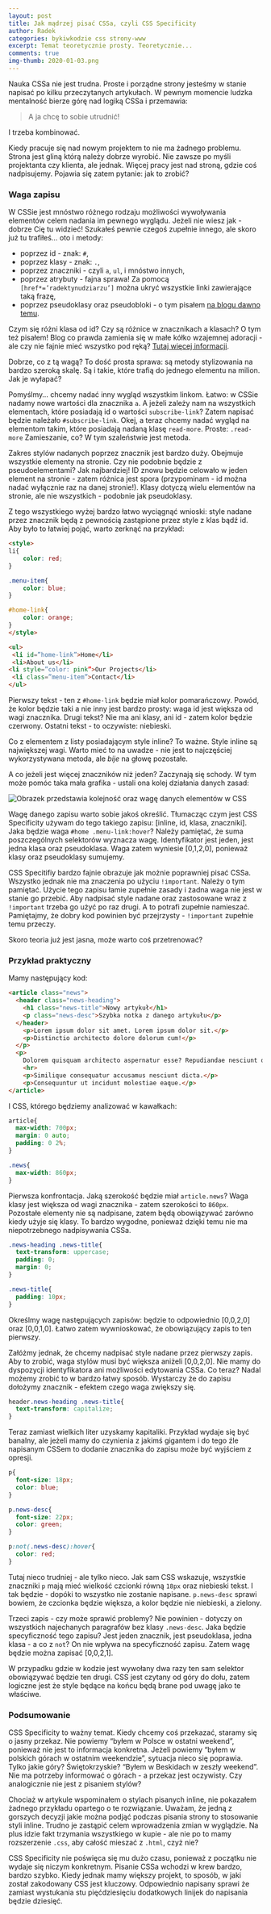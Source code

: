 ```yaml
---
layout: post
title: Jak mądrzej pisać CSSa, czyli CSS Specificity
author: Radek
categories: bykiwkodzie css strony-www
excerpt: Temat teoretycznie prosty. Teoretycznie...
comments: true
img-thumb: 2020-01-03.png
---
```


Nauka CSSa nie jest trudna. Proste i porządne strony jesteśmy w stanie napisać po kilku przeczytanych artykułach. W pewnym momencie ludzka mentalność bierze górę nad logiką CSSa i przemawia:

>A ja chcę to sobie utrudnić!

I trzeba kombinować.

Kiedy pracuje się nad nowym projektem to nie ma żadnego problemu. Strona jest gliną którą należy dobrze wyrobić. Nie zawsze po myśli projektanta czy klienta, ale jednak. Więcej pracy jest nad stroną, gdzie coś nadpisujemy. Pojawia się zatem pytanie: jak to zrobić?

### Waga zapisu

W CSSie jest mnóstwo różnego rodzaju możliwości wywoływania elementów celem nadania im pewnego wyglądu. Jeżeli nie wiesz jak - dobrze Cię tu widzieć! Szukałeś pewnie czegoś zupełnie innego, ale skoro już tu trafiłeś… oto i metody:

- poprzez id - znak: `#`,
- poprzez klasy - znak: `.`,
- poprzez znaczniki - czyli `a`, `ul`, i mnóstwo innych,
- poprzez atrybuty - fajna sprawa! Za pomocą `[href*=’radektynudziarzu’]` można ukryć wszystkie linki zawierające taką frazę,
- poprzez pseudoklasy oraz pseudobloki - o tym pisałem [na blogu dawno temu]({{site.baseurl}}/wpisy/pseudoklasy_oraz_pseudoelementy/).

Czym się różni klasa od id? Czy są różnice w znacznikach a klasach? O tym też pisałem! Blog co prawda zamienia się w małe kółko wzajemnej adoracji - ale czy nie fajnie mieć wszystko pod ręką? [Tutaj więcej informacji]({{site.baseurl}}/wpisy/klasa_id_tag/).

Dobrze, co z tą wagą? To dość prosta sprawa: są metody stylizowania na bardzo szeroką skalę. Są i takie, które trafią do jednego elementu na milion. Jak je wyłapać?

Pomyślmy… chcemy nadać inny wygląd wszystkim linkom. Łatwo: w CSSie nadamy nowe wartości dla znacznika `a`. A jeżeli zależy nam na wszystkich elementach, które posiadają id o wartości `subscribe-link`? Zatem napisać będzie należało `#subscribe-link`. Okej, a teraz chcemy nadać wygląd na elementom takim, które posiadają nadaną klasę `read-more`. Proste: `.read-more` Zamieszanie, co? W tym szaleństwie jest metoda.

Zakres stylów nadanych poprzez znacznik jest bardzo duży. Obejmuje wszystkie elementy na stronie. Czy nie podobnie będzie z pseudoelementami? Jak najbardziej! ID znowu będzie celowało w jeden element na stronie - zatem różnica jest spora (przypominam - id można nadać wyłącznie raz na danej stronie!). Klasy dotyczą wielu elementów na stronie, ale nie wszystkich - podobnie jak pseudoklasy.

Z tego wszystkiego wyżej bardzo łatwo wyciągnąć wnioski: style nadane przez znacznik będą z pewnością zastąpione przez style z klas bądź id. Aby było to łatwiej pojąć, warto zerknąć na przykład:

```html
<style>
li{
    color: red;
}

.menu-item{
    color: blue;
}

#home-link{
    color: orange;
}
</style>

<ul>
 <li id=”home-link”>Home</li>
 <li>About us</li>
<li style=”color: pink”>Our Projects</li>
 <li class=”menu-item”>Contact</li>
</ul>
```

Pierwszy tekst - ten z `#home-link` będzie miał kolor pomarańczowy. Powód, że kolor będzie taki a nie inny jest bardzo prosty: waga id jest większa od wagi znacznika. Drugi tekst? Nie ma ani klasy, ani id - zatem kolor będzie czerwony. Ostatni tekst - to oczywiste: niebieski.

Co z elementem z listy posiadającym style inline? To ważne. Style inline są największej wagi. Warto mieć to na uwadze - nie jest to najczęściej wykorzystywana metoda, ale *bije* na głowę pozostałe.  

A co jeżeli jest więcej znaczników niż jeden? Zaczynają się schody. W tym może pomóc taka mała grafika - ustali ona kolej działania danych zasad:

![Obrazek przedstawia kolejność oraz wagę danych elementów w CSS]({{site.baseurl}}/img/post-img/2020-01-03/css-specificity-tabelka.png)

Wagę danego zapisu warto sobie jakoś określić. Tłumacząc czym jest CSS Specificity używam do tego takiego zapisu: [inline, id, klasa, znaczniki]. Jaka będzie waga `#home .menu-link:hover`? Należy pamiętać, że suma poszczególnych selektorów wyznacza wagę. Identyfikator jest jeden, jest jedna klasa oraz pseudoklasa. Waga zatem wyniesie [0,1,2,0], ponieważ klasy oraz pseudoklasy sumujemy.

CSS Specitifiy bardzo fajnie obrazuje jak możnie poprawniej pisać CSSa. Wszystko jednak nie ma znaczenia po użyciu `!important`. Należy o tym pamiętać. Użycie tego zapisu łamie zupełnie zasady i żadna waga nie jest w stanie go przebić. Aby nadpisać style nadane oraz zastosowane wraz z `!important` trzeba go użyć po raz drugi. A to potrafi zupełnie namieszać. Pamiętajmy, że dobry kod powinien być przejrzysty - `!important` zupełnie temu przeczy.

Skoro teoria już jest jasna, może warto coś przetrenować?

### Przykład praktyczny

Mamy następujący kod:

```html
<article class="news">
  <header class="news-heading">
    <h1 class="news-title">Nowy artykuł</h1>
    <p class="news-desc">Szybka notka z danego artykułu</p>
  </header>
    <p>Lorem ipsum dolor sit amet. Lorem ipsum dolor sit.</p>
    <p>Distinctio architecto dolore dolorum cum!</p>
  </p>
  <p>
    Dolorem quisquam architecto aspernatur esse? Repudiandae nesciunt delectus repellat hic?
    <hr>
    <p>Similique consequatur accusamus nesciunt dicta.</p>
    <p>Consequuntur ut incidunt molestiae eaque.</p>
</article>
```
I CSS, którego będziemy analizować w kawałkach:
```css
article{
  max-width: 700px;
  margin: 0 auto;
  padding: 0 2%;
}

.news{
  max-width: 860px;
}
```

Pierwsza konfrontacja. Jaką szerokość będzie miał `article.news`? Waga klasy jest większa od wagi znacznika - zatem szerokości to `860px`. Pozostałe elementy nie są nadpisane, zatem będą obowiązywać zarówno kiedy użyje się klasy. To bardzo wygodne, ponieważ dzięki temu nie ma niepotrzebnego nadpisywania CSSa.

```css
.news-heading .news-title{
  text-transform: uppercase;
  padding: 0;
  margin: 0;
}

.news-title{
  padding: 10px;
}
```

Określmy wagę następujących zapisów: będzie to odpowiednio [0,0,2,0] oraz [0,0,1,0]. Łatwo zatem wywnioskować, że obowiązujący zapis to ten pierwszy.

Załóżmy jednak, że chcemy nadpisać style nadane przez pierwszy zapis. Aby to zrobić, waga stylów musi być większa aniżeli [0,0,2,0]. Nie mamy do dyspozycji identyfikatora ani możliwości edytowania CSSa. Co teraz? Nadal możemy zrobić to w bardzo łatwy sposób. Wystarczy że do zapisu dołożymy znacznik - efektem czego waga zwiększy się.

```css
header.news-heading .news-title{
  text-transform: capitalize;
}
```

Teraz zamiast wielkich liter uzyskamy kapitaliki. Przykład wydaje się być banalny, ale jeżeli mamy do czynienia z jakimś gigantem i do tego źle napisanym CSSem to dodanie znacznika do zapisu może być wyjściem z opresji.

```css
p{
  font-size: 18px;
  color: blue;
}

p.news-desc{
  font-size: 22px;
  color: green;
}

p:not(.news-desc):hover{
  color: red;
}
```

Tutaj nieco trudniej - ale tylko nieco. Jak sam CSS wskazuje, wszystkie znaczniki `p` mają mieć wielkość czcionki równą `18px` oraz niebieski tekst. I tak będzie - dopóki to wszystko nie zostanie napisane. `p.news-desc` sprawi bowiem, że czcionka będzie większa, a kolor będzie nie niebieski, a zielony.

Trzeci zapis - czy może sprawić problemy? Nie powinien - dotyczy on wszystkich najechanych paragrafów bez klasy `.news-desc`. Jaka będzie specyficzność tego zapisu? Jest jeden znacznik, jest pseudoklasa, jedna klasa - a co z `not`? On nie wpływa na specyficzność zapisu. Zatem wagę będzie można zapisać [0,0,2,1].

W przypadku gdzie w kodzie jest wywołany dwa razy ten sam selektor obowiązywać będzie ten drugi. CSS jest czytany od góry do dołu, zatem logiczne jest że style będące na końcu będą brane pod uwagę jako te właściwe.

### Podsumowanie

CSS Specificity to ważny temat. Kiedy chcemy coś przekazać, staramy się o jasny przekaz. Nie powiemy “byłem w Polsce w ostatni weekend”, ponieważ nie jest to informacja konkretna. Jeżeli powiemy “byłem w polskich górach w ostatnim weekendzie”, sytuacja nieco się poprawia. Tylko jakie góry? Świętokrzyskie? “Byłem w Beskidach w zeszły weekend”. Nie ma potrzeby informować o górach - a przekaz jest oczywisty. Czy analogicznie nie jest z pisaniem stylów?

Chociaż w artykule wspominałem o stylach pisanych inline, nie pokazałem żadnego przykładu opartego o te rozwiązanie. Uważam, że jedną z gorszych decyzji jakie można podjąć podczas pisania strony to stosowanie styli inline. Trudno je zastąpić celem wprowadzenia zmian w wyglądzie. Na plus idzie fakt trzymania wszystkiego w kupie - ale nie po to mamy rozszerzenie `.css`, aby całość mieszać z `.html`, czyż nie?

CSS Specificity nie poświęca się mu dużo czasu, ponieważ z początku nie wydaje się niczym konkretnym. Pisanie CSSa wchodzi w krew bardzo, bardzo szybko. Kiedy jednak mamy większy projekt, to sposób, w jaki został zakodowany CSS jest kluczowy. Odpowiednio napisany sprawi że zamiast wystukania stu pięćdziesięciu dodatkowych linijek do napisania będzie dziesięć.
